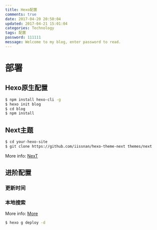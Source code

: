 ```yaml
---
title: Hexo配置
comments: true
date: 2017-04-20 20:50:04
updated: 2017-04-21 15:01:04
categories: Technology
tags: 配置
password: 111111
message: Welcome to my blog, enter password to read.
---
```

# 部署
## Hexo原生配置
```bash
$ npm install hexo-cli -g
$ hexo init blog
$ cd blog
$ npm install
```
## Next主题
```bash
$ cd your-hexo-site
$ git clone https://github.com/iissnan/hexo-theme-next themes/next
```
More info: [NexT](http://theme-next.iissnan.com/getting-started.html)
## 进阶配置
### 更新时间
### 本地搜索
More info: [More](http://wuchenxu.com/categories/hexo/)
```bash
$ hexo g deploy -d
```

